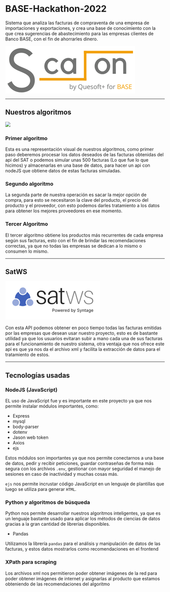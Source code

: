   
# BASE-Hackathon-2022
Sistema que analiza las facturas de compraventa de una empresa de importaciones y exportaciones, y crea una base de conocimiento con la que crea sugerencias de abastecimiento para las empresas clientes de Banco BASE, con el fin de ahorrarles dinero.

![](https://raw.githubusercontent.com/arhcoder/BASE-Hackathon-2022/master/Sketches/ScalonR.png)

------------

## Nuestros algoritmos


![](https://raw.githubusercontent.com/arhcoder/BASE-Hackathon-2022/master/Sketches/diagramaAlgorimoDecisionV2.png)

### Primer algoritmo
Esta es una representación visual de nuestros algoritmos, como primer paso deberemos procesar los datos deseados de las facturas obtenidas del api del SAT o podemos simular unas 500 facturas (Lo que fue lo que hicimos) y almacenarlas en una base de datos, para hacer un api con nodeJS que obtiene datos de estas facturas simuladas.

### Segundo algoritmo
La segunda parte de nuestra operación es sacar la mejor opción de compra, para esto se necesitaron la clave del producto, el precio del producto y el proveedor, con esto podemos darles tratamiento a los datos para obtener los mejores proveedores en ese momento.

### Tercer Algoritmo
El tercer algoritmo obtiene los productos más recurrentes de cada empresa según sus facturas, esto con el fin de brindar las recomendaciones correctas, ya que no todas las empresas se dedican a lo mismo o consumen lo mismo.

------------
## SatWS
![](https://raw.githubusercontent.com/arhcoder/BASE-Hackathon-2022/master/Sketches/satimage2.png)

Con esta API podemos obtener en poco tiempo todas las facturas emitidas por las empresas que desean usar nuestro proyecto, esto es de bastante utilidad ya que los usuarios evitaran subir a mano cada una de sus facturas para el funcionamiento de nuestro sistema, otra ventaja que nos ofrece este api es que ya nos da el archivo xml y facilita la extracción de datos para el tratamiento de estos.

------------

## Tecnologías usadas
### NodeJS (JavaScript)
EL uso de JavaScript fue y es importante en este proyecto ya que nos permite instalar módulos importantes, como:
- Express
- mysql
- body-parser
- dotenv
- Jason web token
- Axios
- ejs


Estos módulos son importantes ya que nos permite conectarnos a una base de datos, pedir y recibir peticiones, guardar contraseñas de forma más segura con los archivos `.env`, gestionar con mayor seguridad el manejo de sesiones en caso de inactividad y muchas cosas más.

`ejs` nos permite incrustar código JavaScript en un lenguaje de plantillas que luego se utiliza para generar `HTML`.


### Python y algoritmos de búsqueda
Python nos permite desarrollar nuestros algoritmos inteligentes, ya que es un lenguaje bastante usado para aplicar los métodos de ciencias de datos gracias a la gran cantidad de librerías disponibles.

- Pandas

Utilizamos la librería `pandas` para el análisis y manipulación de datos de las facturas, y estos datos mostrarlos como recomendaciones en el frontend

### XPath para scraping

Los archivos xml nos permitieron poder obtener imágenes de la red para poder obtener imágenes de internet y asignarlas al producto que estamos obteniendo de las recomendaciones del algoritmo




